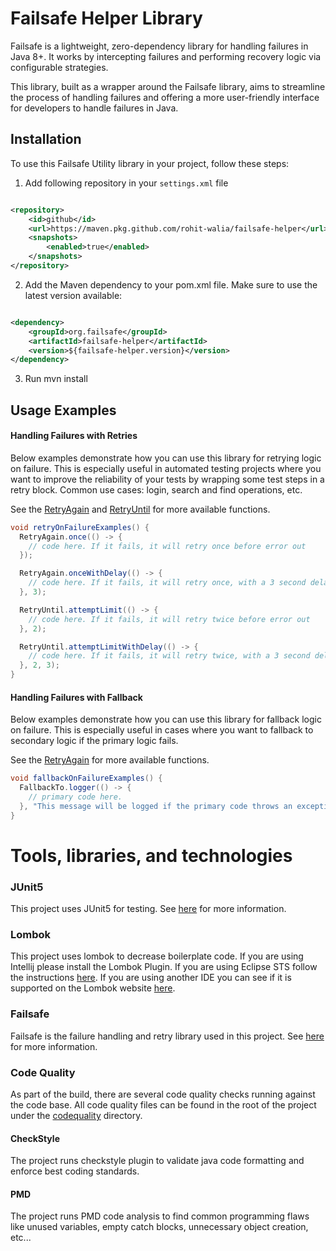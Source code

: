 # Failsafe Helper Library

Failsafe is a lightweight, zero-dependency library for handling failures in Java 8+. It works by intercepting failures and
performing recovery logic via configurable strategies.

This library, built as a wrapper around the Failsafe library, aims to streamline the process of handling failures and
offering a more user-friendly interface for developers to handle failures in Java.

## Installation

To use this Failsafe Utility library in your project, follow these steps:

1. Add following repository in your `settings.xml` file

```xml

<repository>
    <id>github</id>
    <url>https://maven.pkg.github.com/rohit-walia/failsafe-helper</url>
    <snapshots>
        <enabled>true</enabled>
    </snapshots>
</repository>
```

2. Add the Maven dependency to your pom.xml file. Make sure to use the latest version available:

```xml

<dependency>
    <groupId>org.failsafe</groupId>
    <artifactId>failsafe-helper</artifactId>
    <version>${failsafe-helper.version}</version>
</dependency>
```

3. Run mvn install

## Usage Examples

#### Handling Failures with Retries

Below examples demonstrate how you can use this library for retrying logic on failure. This is especially useful in automated
testing projects where you want to improve the reliability of your tests by wrapping some test steps in a retry block.
Common use cases: login, search and find operations, etc.

See the [RetryAgain](core/src/main/java/org/failsafe/failsafe/retry/RetryAgain.java)
and [RetryUntil](core/src/main/java/org/failsafe/failsafe/retry/RetryUntil.java) for more available functions.

```Java
void retryOnFailureExamples() {
  RetryAgain.once(() -> {
    // code here. If it fails, it will retry once before error out
  });

  RetryAgain.onceWithDelay(() -> {
    // code here. If it fails, it will retry once, with a 3 second delay, before error out
  }, 3);

  RetryUntil.attemptLimit(() -> {
    // code here. If it fails, it will retry twice before error out
  }, 2);

  RetryUntil.attemptLimitWithDelay(() -> {
    // code here. If it fails, it will retry twice, with a 3 second delay, before error out
  }, 2, 3);
}
```

#### Handling Failures with Fallback

Below examples demonstrate how you can use this library for fallback logic on failure. This is especially useful in cases
where you want to fallback to secondary logic if the primary logic fails.

See the [RetryAgain](core/src/main/java/org/failsafe/failsafe/fallback/FallbackTo.java) for more available functions.

```Java
void fallbackOnFailureExamples() {
  FallbackTo.logger(() -> {
    // primary code here.
  }, "This message will be logged if the primary code throws an exception or error.");
}
```

# Tools, libraries, and technologies

### JUnit5

This project uses JUnit5 for testing. See [here](https://junit.org/junit5/docs/current/user-guide/) for more information.

### Lombok

This project uses lombok to decrease boilerplate code. If you are using Intellij please install the Lombok Plugin. If
you are using Eclipse STS follow the instructions [here](https://projectlombok.org/setup/eclipse).
If you are using another IDE you can see if it is supported on the Lombok website [here](https://projectlombok.org).

### Failsafe

Failsafe is the failure handling and retry library used in this project. See [here](https://failsafe.dev/)
for more information.

### Code Quality

As part of the build, there are several code quality checks running against the code base. All code quality files can be
found in the root of the project under the [codequality](.codequality) directory.

#### CheckStyle

The project runs checkstyle plugin to validate java code formatting and enforce best coding standards.

#### PMD

The project runs PMD code analysis to find common programming flaws like unused variables, empty catch blocks, unnecessary
object creation, etc...
